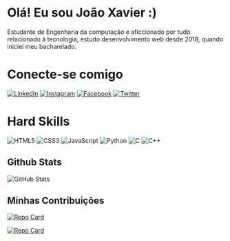 # Olá! Eu sou João Xavier :)

Estudante de Engenharia da computação e aficcionado por tudo relacionado à tecnologia, estudo desenvolvimento web desde 2019, quando iniciei meu bacharelado.

# Conecte-se comigo

[![LinkedIn](https://img.shields.io/badge/LinkedIn-000?style=for-the-badge&logo=linkedin&logoColor=0E76A8)](https://www.linkedin.com/in/jo%C3%A3o-xavier-9244aa197/)
[![Instagram](https://img.shields.io/badge/Instagram-000?style=for-the-badge&logo=instagram)](https://www.instagram.com/eujoaoxavier/)
[![Facebook](https://img.shields.io/badge/Facebook-000?style=for-the-badge&logo=facebook)](https://www.facebook.com/profile.php?id=100002690433261)
[![Twitter](https://img.shields.io/badge/Twitter-000?style=for-the-badge&logo=twitter)](https://twitter.com/eujoaoxavier)


# Hard Skills

![HTML5](https://img.shields.io/badge/HTML5-000?style=for-the-badge&logo=html5)
![CSS3](https://img.shields.io/badge/CSS3-000?style=for-the-badge&logo=css3&logoColor=264CE4)
![JavaScript](https://img.shields.io/badge/JavaScript-000?style=for-the-badge&logo=javascript)
![Python](https://img.shields.io/badge/Python-000?style=for-the-badge&logo=python)
![C](https://img.shields.io/badge/C-000?style=for-the-badge&logo=c)
![C++](https://img.shields.io/badge/C%2B%2B-000?style=for-the-badge&logo=c%2B%2B&logoColor=00599C)


## Github Stats

![GitHub Stats](https://github-readme-stats.vercel.app/api?username=joaoxavier-ctrl&theme=transparent&bg_color=000&border_color=30A3DC&show_icons=true&icon_color=30A3DC&title_color=E94D5F&text_color=FFF)

## Minhas Contribuições 

[![Repo Card](https://github-readme-stats.vercel.app/api/pin/?username=joaoxavier-ctrl&repo=landing-page-top&bg_color=000&border_color=30A3DC&show_icons=true&icon_color=30A3DC&title_color=E94D5F&text_color=FFF)](https://github.com/joaoxavier-ctrl/landing-page-top)

[![Repo Card](https://github-readme-stats.vercel.app/api/pin/?username=joaoxavier-ctrl&repo=Desafio-010-html&bg_color=000&border_color=30A3DC&show_icons=true&icon_color=30A3DC&title_color=E94D5F&text_color=FFF)](https://github.com/joaoxavier-ctrl/Desafio-010-html)
